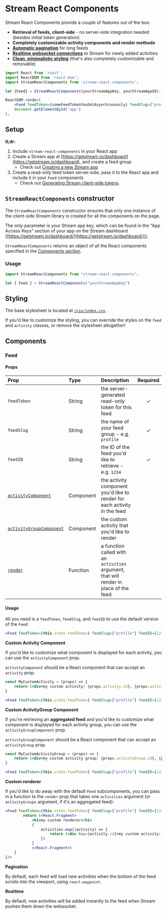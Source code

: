 # Stream React Components

Stream React Components provide a couple of features out of the box:

* **Retrieval of feeds, client-side** - no server-side integration needed \(besides initial token generation\)
* **Completely customizable activity components and render methods**
* [**Automatic pagination**](./#pagination) for long feeds
* [**Realtime websocket connections**](./#realtime) to Stream for newly added activities
* [**Clean, minimalistic styling**](./#styling) \(that's also completely customizable and removable\)

```jsx
import React from 'react';
import ReactDOM from 'react-dom';
import StreamReactComponents from 'stream-react-components';

let {Feed} = StreamReactComponents(yourStreamAppKey, yourStreamAppID);

ReactDOM.render(
    <Feed feedToken={someFeedTokenYouGotAsynchronously} feedSlug={"profile"} feedID={1234}/>,
    document.getElementById('app')
);
```

## Setup

**tl;dr:**

1. Include `stream-react-components` in your React app
2. Create a Stream app at [https://getstream.io/dashboard](https://getstream.io/dashboard), and create a feed group
   * Check out [Creating a new Stream app](docs/create-stream-app.md)
3. Create a read-only feed token server-side, pass it to the React app and include it in your `Feed` components
   * Check out [Generating Stream client-side tokens](docs/server-side-token.md).

## `StreamReactComponents` constructor

The `StreamReactComponents` constructor ensures that only one instance of the client-side Stream library is created for all the components on the page.

The only parameter is your Stream app key, which can be found in the "App Access Keys" section of your app on the Stream dashboard \([https://getstream.io/dashboard/](https://getstream.io/dashboard/)\).

`StreamReactComponents` returns an object of all the React components specified in the [Components section](./#components).

### Usage

```jsx
import StreamReactComponents from "stream-react-components";

let { Feed } = StreamReactComponents("yourStreamAppKey")
```

## Styling

The base stylesheet is located at [`/css/index.css`](https://github.com/GetStream/stream-react-components/tree/0de87685294104a147fa9f10a585f2ba9f977fd8/css/index.css).

If you'd like to customize the styling, you can override the styles on the `feed` and `activity` classes, or remove the stylesheet altogether!

## Components

### Feed

#### Props

| Prop | Type | Description | Required |
| :--- | :--- | :--- | :---: |
| `feedToken` | String | the server-generated read-only token for this feed | ✓ |
| `feedSlug` | String | the name of your feed group - e.g. `profile` | ✓ |
| `feedID` | String | the ID of the feed you'd like to retrieve - e.g. `1234` | ✓ |
| [`activityComponent`](./#custom-activity-component) | Component | the activity component you'd like to render for each activity in the feed |  |
| [`activityGroupComponent`](./#custom-activitygroup-component) | Component | the custom activity that you'd like to render |  |
| [`render`](./#custom-renderer) | Function | a function called with an `activities` argument, that will render in place of the feed |  |

#### Usage

All you need is a `feedToken`, `feedSlug`, and `feedID` to use the default version of the `Feed`:

```jsx
<Feed feedToken={this.state.feedToken} feedSlug={"profile"} feedID={1234} />
```

**Custom Activity Component**

If you'd like to customize what component is displayed for each activity, you can use the `activityComponent` prop.

`activityComponent` should be a React component that can accept an `activity` prop.

```jsx
const MyCustomActivity = (props) => {
    return (<div>my custom activity: {props.activity.id}, {props.activity.actor}, {props.activity.verb}, {props.activity.object}</div>);
}

<Feed feedToken={this.state.feedToken} feedSlug={"profile"} feedID={1234} activityComponent={MyCustomActivity}/>
```

**Custom ActivityGroup Component**

If you're retrieving an **aggregated feed** and you'd like to customize what component is displayed for each activity group, you can use the `activityGroupComponent` prop.

`activityGroupComponent` should be a React component that can accept an `activityGroup` prop.

```jsx
const MyCustomActivityGroup = (props) => {
    return (<div>my custom activity group: {props.activityGroup.id}, {props.activityGroup.group}, {props.activityGroup.verb}, {props.activityGroup.activity_count}</div>);
}

<Feed feedToken={this.state.feedToken} feedSlug={"profile"} feedID={1234} activityComponent={MyCustomActivityGroup}/>
```

**Custom renderer**

If you'd like to do away with the default `Feed` subcomponents, you can pass in a function to the `render` prop that takes one `activities` argument \(or `activityGroups` argument, if it's an aggregated feed\):

```jsx
<Feed feedToken={this.state.feedToken} feedSlug={"profile"} feedID={1234} render={(activities) => {
        return (<React.Fragment>
            <h1>my custom renderer</h1>
            {
                activities.map((activity) => {
                    return (<div key={activity.id}>my custom activity: {activity.id}, {activity.actor}, {activity.verb}, {activity.object}</div>)
                })
            }
            </React.Fragment>)
    }
}/>
```

**Pagination**

By default, each feed will load new activities when the bottom of the feed scrolls into the viewport, using `react-waypoint`.

**Realtime**

By default, new activities will be added instantly to the feed when Stream pushes them down the websocket.

